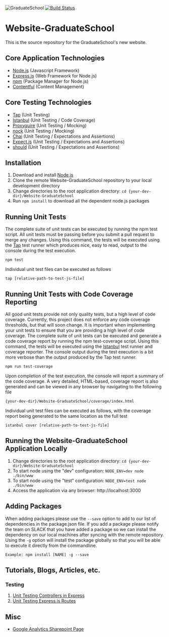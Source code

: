 ![GraduateSchool](https://upload.wikimedia.org/wikipedia/en/2/2d/Graduate_School_USA_Logo.png)
[![Build Status](http://ec2-54-165-8-77.compute-1.amazonaws.com/buildStatus/icon?job=Dev-Env-Website-Graduate-School)](http://ec2-54-165-8-77.compute-1.amazonaws.com/job/Dev-Env-Website-Graduate-School)
# Website-GraduateSchool
This is the source repository for the GraduateSchool's new website.

## Core Application Technologies
* [Node.js](https://nodejs.org/en/) (Javascript Framework)
* [Express.js](http://expressjs.com/) (Web Framework for Node.js)
* [npm](https://www.npmjs.com/) (Package Manager for Node.js)
* [Contentful](https://github.com/contentful/contentful.js) (Content Management)

## Core Testing Technologies
* [Tap](https://www.npmjs.com/package/tap) (Unit Testing)
* [Istanbul](https://www.npmjs.com/package/istanbul) (Unit Testing / Code Coverage)
* [Proxyquire](https://github.com/thlorenz/proxyquire) (Unit Testing / Mocking)
* [nock](https://github.com/pgte/nock) (Unit Testing / Mocking)
* [Chai](http://chaijs.com/) (Unit Testing / Expectations and Assertions)
* [Expect.js](https://github.com/Automattic/expect.js) (Unit Testing / Expectations and Assertions)
* [should](https://www.npmjs.com/package/should) (Unit Testing / Expectations and Assertions)

## Installation

1. Download and install [Node.js](https://nodejs.org/en/)
2. Clone the remote Website-GraduateSchool repository to your local development directory
3. Change directories to the root application directory: `cd {your-dev-dir}/Website-GraduateSchool`
4. Run `npm install` to download all the dependent node.js packages

## Running Unit Tests
The complete suite of unit tests can be executed by running the npm test script.  All unit tests must be passing before you submit a pull request to merge any changes.
Using this command, the tests will be executed using the [Tap](https://www.npmjs.com/package/tap) test runner which produces nice, easy to read, output to the console during the test execution.

    npm test

Individual unit test files can be executed as follows

    tap [relative-path-to-test-js-file]

## Running Unit Tests with Code Coverage Reporting
All good unit tests provide not only quality tests, but a high level of code coverage.  Currently, this project does not enforce
any code coverage thresholds, but that will soon change.  It is important when implementing your unit tests to ensure that you are
providing a high level of code coverage.  The complete suite of unit tests can be executed and generate a code coverage report
by running the npm test-coverage script.  Using this command, the tests will be executed using the [Istanbul](https://www.npmjs.com/package/istanbul) test runner and coverage reporter.
The console output during the test execution is a bit more verbose than the output produced by the Tap test runner.

    npm run test-coverage

Upon completion of the test execution, the console will report a summary of the code coverage.  A very detailed, HTML-based,
coverage report is also generated and can be viewed in any browser by navigating to the following file

    {your-dev-dir}/Website-GraduateSchool/coverage/index.html

Individual unit test files can be executed as follows, with the coverage report being generated to the same location as the full test

    istanbul cover [relative-path-to-test-js-file]

## Running the Website-GraduateSchool Application Locally
1. Change directories to the root application directory: `cd {your-dev-dir}/Website-GraduateSchool`
2. To start node using the "dev" configuration: `NODE_ENV=dev node ./bin/www`
3. To start node using the "test" configuration: `NODE_ENV=test node ./bin/www`
4. Access the application via any browser: http://localhost:3000

## Adding Packages
When adding packages please use the `--save` option to add to our list of dependencies in the package.json file. If you add a package please notify the team on SLACK that you have added a package so we can install the dependency on our local machines after syncing with the remote repository.
Using the `-g` option will install the package globally so that you will be able to execute it directly from the commandline.

    Example: npm install [NAME] -g --save

## Tutorials, Blogs, Articles, etc. <br>
### Testing
  1. [Unit Testing Controllers in Express](http://www.designsuperbuild.com/blog/unit_testing_controllers_in_express/)
  2. [Unit Testing Express.js Routes](http://winder.ws/2014/01/20/unit-testing-express-dot-js-routes.html)

## Misc
* [Google Analytics Sharepoint Page](https://agiletrailblazers.sharepoint.com/_layouts/15/WopiFrame.aspx?sourcedoc={28056b3d-a969-4c41-96d0-53760c3f97a4}&action=edit&wd=target%28%2F%2FGS%20General%20Info.one%7C8951f769-4734-400b-9fc4-1b1f404b0a03%2FGoogle%20Analytics%7C8ebbfb76-7ad9-4523-8682-c6d1f9a8da82%2F%29)
